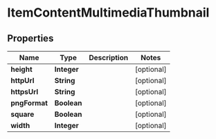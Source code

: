 
# ItemContentMultimediaThumbnail

## Properties
Name | Type | Description | Notes
------------ | ------------- | ------------- | -------------
**height** | **Integer** |  |  [optional]
**httpUrl** | **String** |  |  [optional]
**httpsUrl** | **String** |  |  [optional]
**pngFormat** | **Boolean** |  |  [optional]
**square** | **Boolean** |  |  [optional]
**width** | **Integer** |  |  [optional]



